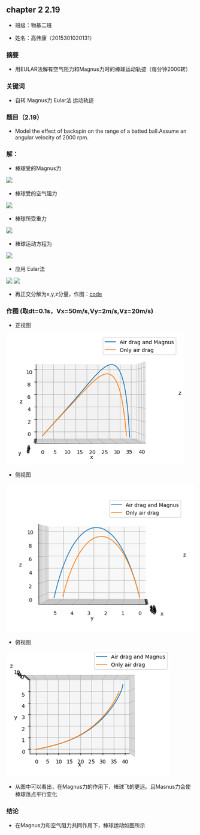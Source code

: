 ## chapter 2 2.19

* 班级：物基二班

* 姓名：高伟康（2015301020131）

### 摘要
* 用EULAR法解有空气阻力和Magnus力时的棒球运动轨迹（每分钟2000转）

### 关键词
* 自转  Magnus力  Eular法  运动轨迹 

### 题目（2.19）
* Model the effect of backspin on the range of a batted ball.Assume an angular velocity of 2000 rpm.

### 解：

* 棒球受的Magnus力
 <img src="http://latex.codecogs.com/gif.latex?\vec{F}_{Magnus}\,=\,S_{0}\vec{\omega\,}\times\,\vec{v}">

* 棒球受的空气阻力
 <img src="http://latex.codecogs.com/gif.latex?F_{drag}\,=\,\frac{B_{2}}{m}\upsilon\,\vec{\upsilon}">

* 棒球所受重力
 <img src="http://latex.codecogs.com/gif.latex?\vec{F}_{mg}\,=\,m\,\vec{g}">

* 棒球运动方程为
 <img src="http://latex.codecogs.com/gif.latex?\frac{d^{2}\vec{r}}{dt^{2}}\,=\,\vec{F_{mg}}+\,\vec{F}_{Magnus}\,+\,\vec{F}_{drag}">

* 应用 Eular法
<img src="http://latex.codecogs.com/gif.latex?\vec{r}(t_{0}+dt)\,=\,\vec{r}(t_{0})+\frac{d\vec{r}}{dt}dt">

<img src="http://latex.codecogs.com/gif.latex?\vec{\upsilon\,}(t_{0}+dt)\,=\,\vec{\upsilon\,}(t_{0})+\frac{d\vec{\upsilon\,}}{dt}dt">

* 再正交分解为x,y,z分量，作图：[code](./2.19.py)

### 作图 (取dt=0.1s，Vx=50m/s,Vy=2m/s,Vz=20m/s)
* 正视图
<img src="https://github.com/gwk-01/computationalphysics_N2015301020131/blob/master/exercise5/front.png">

* 侧视图
<img src="https://github.com/gwk-01/computationalphysics_N2015301020131/blob/master/exercise5/over.png">

* 俯视图
<img src="https://github.com/gwk-01/computationalphysics_N2015301020131/blob/master/exercise5/side.png">

* 从图中可以看出，在Magnus力的作用下，棒球飞的更远。且Masnus力会使棒球落点平行变化

### 结论
* 在Magnus力和空气阻力共同作用下，棒球运动如图所示

